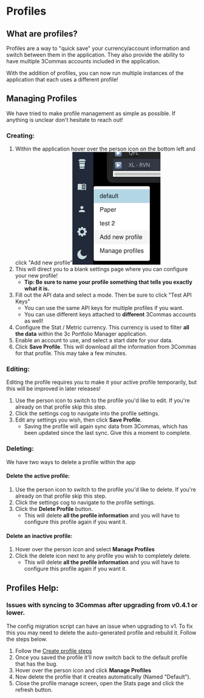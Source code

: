 # Profiles

## What are profiles?

Profiles are a way to "quick save" your currency/account information and switch between them in the application. They also provide the ability to have multiple 3Commas accounts included in the application.

With the addition of profiles, you can now run multiple instances of the application that each uses a different profile!

## Managing Profiles

We have tried to make profile management as simple as possible. If anything is unclear don't hesitate to reach out! 

### Creating:

1. Within the application hover over the person icon on the bottom left and click "Add new profile"![](.gitbook/assets/screen-shot-2021-10-01-at-10.30.24-am.png)  
2. This will direct you to a blank settings page where you can configure your new profile!
   * **Tip: Be sure to name your profile something that tells you exactly what it is.**
3. Fill out the API data and select a mode. Then be sure to click "Test API Keys"
   * You can use the same API keys for multiple profiles if you want.
   * You can use different keys attached to **different** 3Commas accounts as well!
4. Configure the Stat / Metric currency. This currency is used to filter **all the data** within the 3c Portfolio Manager application.
5. Enable an account to use, and select a start date for your data.
6. Click **Save Profile**. This will download all the information from 3Commas for that profile. This may take a few minutes.

### Editing:

Editing the profile requires you to make it your active profile temporarily, but this will be improved in later releases!

1. Use the person icon to switch to the profile you'd like to edit. If you're already on that profile skip this step.
2. Click the settings cog to navigate into the profile settings.
3. Edit any settings you wish, then click **Save Profile**. 
   * Saving the profile will again sync data from 3Commas, which has been updated since the last sync. Give this a moment to complete. 

### Deleting:

We have two ways to delete a profile within the app

#### Delete the active profile:

1. Use the person icon to switch to the profile you'd like to delete. If you're already on that profile skip this step.
2. Click the settings cog to navigate to the profile settings.
3. Click the **Delete Profile** button. 
   * This will delete **all the profile information** and you will have to configure this profile again if you want it.

#### Delete an inactive profile:

1. Hover over the person icon and select **Manage Profiles**
2. Click the delete icon next to any profile you wish to completely delete.
   * This will delete **all the profile information** and you will have to configure this profile again if you want it.

## Profiles Help:

### Issues with syncing to 3Commas after upgrading from v0.4.1 or lower.

The config migration script can have an issue when upgrading to v1. To fix this you may need to delete the auto-generated profile and rebuild it. Follow the steps below.

1. Follow the [Create profile steps](profiles.md#creating)
2. Once you saved the profile it'll now switch back to the default profile that has the bug. 
3. Hover over the person icon and click **Manage Profiles**
4. Now delete the profile that it creates automatically \(Named "Default"\).
5. Close the profile manage screen, open the Stats page and click the refresh button.






